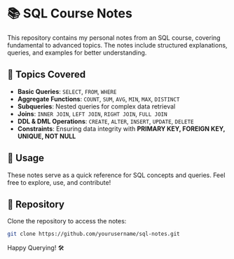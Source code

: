# 📚 SQL Course Notes

This repository contains my personal notes from an SQL course, covering fundamental to advanced topics. The notes include structured explanations, queries, and examples for better understanding.

## 📌 Topics Covered
- **Basic Queries**: `SELECT`, `FROM`, `WHERE`
- **Aggregate Functions**: `COUNT`, `SUM`, `AVG`, `MIN`, `MAX`, `DISTINCT`
- **Subqueries**: Nested queries for complex data retrieval
- **Joins**: `INNER JOIN`, `LEFT JOIN`, `RIGHT JOIN`, `FULL JOIN`
- **DDL & DML Operations**: `CREATE`, `ALTER`, `INSERT`, `UPDATE`, `DELETE`
- **Constraints**: Ensuring data integrity with **PRIMARY KEY, FOREIGN KEY, UNIQUE, NOT NULL**

## 🚀 Usage
These notes serve as a quick reference for SQL concepts and queries. Feel free to explore, use, and contribute!

## 🔗 Repository
Clone the repository to access the notes:
```bash
git clone https://github.com/yourusername/sql-notes.git
```

Happy Querying! 🛠️
